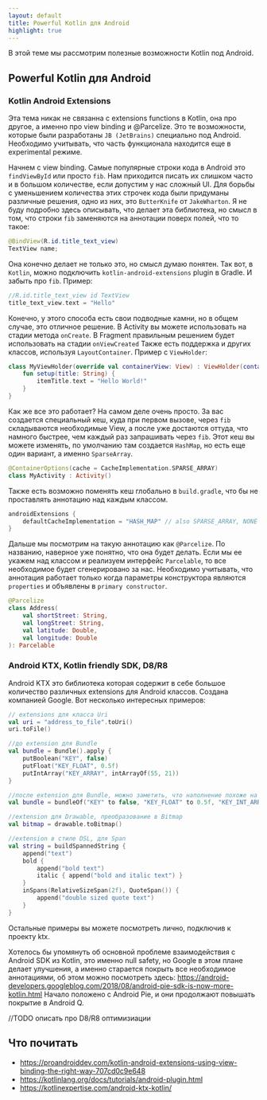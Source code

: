 ```yaml
---
layout: default
title: Powerful Kotlin для Android
highlight: true
---
```


В этой теме мы рассмотрим полезные возможности Kotlin под Android.

## Powerful Kotlin для Android

### Kotlin Android Extensions

Эта тема никак не связанна с extensions functions в Kotlin, она про другое, 
а именно про view binding и @Parcelize. Это те возможности, которые были разработаны `JB (JetBrains)` специально под Android.
Необходимо учитывать, что часть функционала находится еще в experimental режиме.

Начнем с view binding.
Самые популярные строки кода в Android это `findViewById` или просто `fib`.
Нам приходится писать их слишком часто и в большом количестве, если допустим у нас сложный UI.
Для борьбы с уменьшением количества этих строчек кода были придуманы различные решения, одно из них, 
это `ButterKnife` от `JakeWharton`.
Я не буду подробно здесь описывать, что делает эта библиотека, но смысл в том, 
что строки `fib` заменяются на аннотации поверх полей, что то такое:
```java
@BindView(R.id.title_text_view) 
TextView name;
```
Она конечно делает не только это, но смысл думаю понятен.
Так вот, в `Kotlin`, можно подключить `kotlin-android-extensions` plugin в Gradle. И забыть про `fib`.
Пример:
```kotlin
//R.id.title_text_view id TextView
title_text_view.text = "Hello"
```

Конечно, у этого способа есть свои подводные камни, но в общем случае, это отличное решение.
В Activity вы можете использовать на стадии метода `onCreate`.
В Fragment правильным решением будет использовать на стадии `onViewCreated`
Также есть поддержка и других классов, используя `LayoutContainer`.
Пример с `ViewHolder`:
```kotlin
class MyViewHolder(override val containerView: View) : ViewHolder(containerView), LayoutContainer {
    fun setup(title: String) {
        itemTitle.text = "Hello World!"
    }
}
```

Как же все это работает? На самом деле очень просто. За вас создается специальный кеш, 
куда при первом вызове, через `fib` складываются необходимые View, а после уже достаются оттуда, что намного быстрее, чем каждый раз запрашивать через `fib`.
Этот кеш вы можете изменять, по умолчанию там создается `HashMap`, но есть еще один вариант, а именно `SparseArray`.
```kotlin
@ContainerOptions(cache = CacheImplementation.SPARSE_ARRAY)
class MyActivity : Activity()
```

Также есть возможно поменять кеш глобально в `build.gradle`, что бы не проставлять аннотацию над каждым классом.
```kotlin
androidExtensions {
    defaultCacheImplementation = "HASH_MAP" // also SPARSE_ARRAY, NONE
}
```

Дальше мы посмотрим на такую аннотацию как `@Parcelize`.
По названию, наверное уже понятно, что она будет делать. Если мы ее укажем над классом и реализуем интерфейс `Parcelable`, 
то все необходимое будет сгенерировано за нас.
Необходимо учитывать, что аннотация работает только когда параметры конструктора являются `properties` и объявлены в `primary constructor`.
```kotlin
@Parcelize
class Address(
    val shortStreet: String,
    val longStreet: String,
    val latitude: Double,
    val longitude: Double
): Parcelable
```

### Android KTX, Kotlin friendly SDK, D8/R8

Android KTX это библиотека которая содержит в себе большое количество различных extensions для Android классов. 
Создана компанией Google.
Вот несколько интересных примеров:
```kotlin
// extensions для класса Uri
val uri = "address_to_file".toUri()
uri.toFile()

//до extension для Bundle
val bundle = Bundle().apply {
    putBoolean("KEY", false)
    putFloat("KEY_FLOAT", 0.5f)
    putIntArray("KEY_ARRAY", intArrayOf(55, 21))
}

//после extension для Bundle, можно заметить, что наполнение похоже на map
val bundle = bundleOf("KEY" to false, "KEY_FLOAT" to 0.5f, "KEY_INT_ARRAY" to intArrayOf(55, 21))

//extension для Drawable, преобразование в Bitmap
val bitmap = drawable.toBitmap()

//extension в стиле DSL, для Span
val string = buildSpannedString {
	append("text")
	bold {
		append("bold text")
		italic { append("bold and italic text") }
	}
	inSpans(RelativeSizeSpan(2f), QuoteSpan()) {
		append("double sized quote text")
	}
}
```
Остальные примеры вы можете посмотреть лично, подключив к проекту ktx.

Хотелось бы упомянуть об основной проблеме взаимодействия с Android SDK из Kotlin, это именно null safety, 
но Google в этом плане делает улучшения, а именно старается покрыть все необходимое аннотациями, об этом можно посмотреть здесь:
https://android-developers.googleblog.com/2018/08/android-pie-sdk-is-now-more-kotlin.html
Начало положено с Android Pie, и они продолжают повышать покрытие в Android Q.

//TODO описать про D8/R8 оптимизиации


## Что почитать

- https://proandroiddev.com/kotlin-android-extensions-using-view-binding-the-right-way-707cd0c9e648
- https://kotlinlang.org/docs/tutorials/android-plugin.html
- https://kotlinexpertise.com/android-ktx-kotlin/

